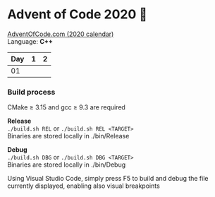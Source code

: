 # Advent of Code 2020 🎄

[AdventOfCode.com (2020 calendar)](https://adventofcode.com/2020)  
Language: **C++**

| Day  | 1    | 2    |
| ---- | ---- | ---- |
| 01   |      |      |

### Build process

CMake ≥ 3.15 and gcc ≥ 9.3 are required

**Release**  
`./build.sh REL` or `./build.sh REL <TARGET>`  
Binaries are stored locally in ./bin/Release

**Debug**  
`./build.sh DBG` or `./build.sh DBG <TARGET>`  
Binaries are stored locally in ./bin/Debug

Using Visual Studio Code, simply press F5 to build and debug the file currently displayed, enabling also visual breakpoints